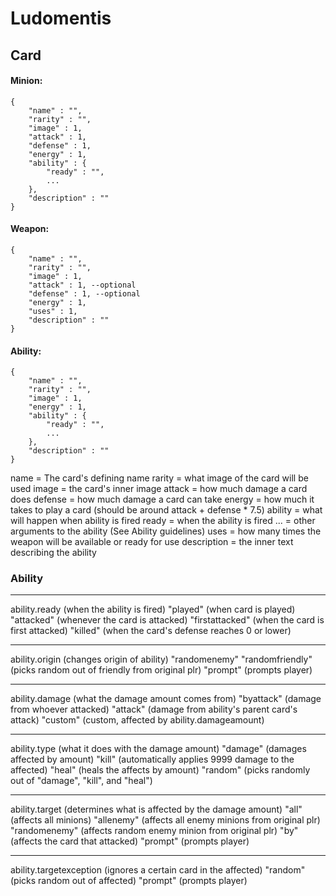 # Ludomentis


## Card

#### Minion:
```
{
	"name" : "",
	"rarity" : "",
	"image" : 1,
	"attack" : 1,
	"defense" : 1,
	"energy" : 1,
	"ability" : {
		"ready" : "",
		...
	},
	"description" : ""
}
```

#### Weapon:
```
{
	"name" : "",
	"rarity" : "",
	"image" : 1,
	"attack" : 1, --optional
	"defense" : 1, --optional
	"energy" : 1,
	"uses" : 1,
	"description" : ""
}
```

#### Ability:
```
{
	"name" : "",
	"rarity" : "",
	"image" : 1,
	"energy" : 1,
	"ability" : {
		"ready" : "",
		...
	},
	"description" : ""
}
```

name = The card's defining name
rarity = what image of the card will be used
image = the card's inner image
attack = how much damage a card does
defense = how much damage a card can take
energy = how much it takes to play a card (should be around attack + defense * 7.5)
ability = what will happen when ability is fired
ready = when the ability is fired
... = other arguments to the ability (See Ability guidelines)
uses = how many times the weapon will be available or ready for use
description = the inner text describing the ability



### Ability

---
ability.ready (when the ability is fired)
	"played" (when card is played)
	"attacked" (whenever the card is attacked)
	"firstattacked" (when the card is first attacked)
	"killed" (when the card's defense reaches 0 or lower)

---
ability.origin (changes origin of ability)
	"randomenemy"
	"randomfriendly" (picks random out of friendly from original plr)
	"prompt" (prompts player)

---
ability.damage (what the damage amount comes from)
	"byattack" (damage from whoever attacked)
	"attack" (damage from ability's parent card's attack)
	"custom" (custom, affected by ability.damageamount)

---
ability.type (what it does with the damage amount)
	"damage" (damages affected by amount)
	"kill" (automatically applies 9999 damage to the affected)
	"heal" (heals the affects by amount)
	"random" (picks randomly out of "damage", "kill", and "heal")

---
ability.target (determines what is affected by the damage amount)
	"all" (affects all minions)
	"allenemy" (affects all enemy minions from original plr)
	"randomenemy" (affects random enemy minion from original plr)
	"by" (affects the card that attacked)
	"prompt" (prompts player)
 
---
ability.targetexception (ignores a certain card in the affected)
	"random" (picks random out of affected)
	"prompt" (prompts player)
